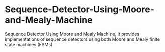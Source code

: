 # Sequence-Detector-Using-Moore-and-Mealy-Machine
Sequence Detector Using Moore and Mealy Machine, it provides implementations of sequence detectors using both Moore and Mealy finite state machines (FSMs)
